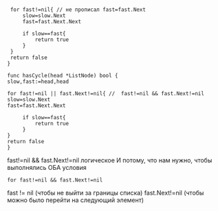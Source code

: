 ```
 
 for fast!=nil{ // не прописал fast=fast.Next
     slow=slow.Next
     fast=fast.Next.Next
 
     if slow==fast{
         return true
     }
 }   
 return false
}
```

```
func hasCycle(head *ListNode) bool {
slow,fast:=head,head

for fast!=nil || fast.Next!=nil{ //  fast!=nil && fast.Next!=nil
slow=slow.Next
fast=fast.Next.Next

     if slow==fast{
         return true
     }
}   
return false
}
```
fast!=nil && fast.Next!=nil
логическое И потому, что нам нужно, чтобы выполнялись ОБА условия
```
for fast!=nil && fast.Next!=nil
```
fast != nil (чтобы не выйти за границы списка)
fast.Next!=nil (чтобы можно было перейти на следующий элемент)